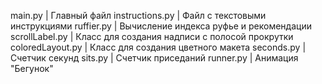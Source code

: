 main.py          | Главный файл
instructions.py  | Файл с текстовыми инструкциями
ruffier.py       | Вычисление индекса руфье и рекомендации
scrollLabel.py   | Класс для создания надписи с полосой прокрутки 
coloredLayout.py | Класс для создания цветного макета
seconds.py       | Счетчик секунд
sits.py          | Счетчик приседаний
runner.py        | Анимация "Бегунок"
